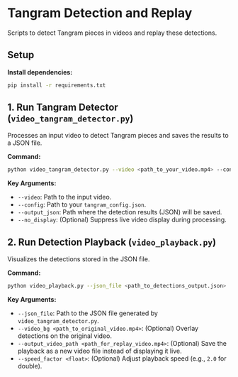 # Tangram Detection and Replay

Scripts to detect Tangram pieces in videos and replay these detections.

## Setup

**Install dependencies:**
```bash
pip install -r requirements.txt
```

## 1. Run Tangram Detector (`video_tangram_detector.py`)

Processes an input video to detect Tangram pieces and saves the results to a JSON file.

**Command:**
```bash
python video_tangram_detector.py --video <path_to_your_video.mp4> --config <path_to_tangram_config.json> --output_json <path_for_detections_output.json>
```

**Key Arguments:**
-   `--video`: Path to the input video.
-   `--config`: Path to your `tangram_config.json`.
-   `--output_json`: Path where the detection results (JSON) will be saved.
-   `--no_display`: (Optional) Suppress live video display during processing.

## 2. Run Detection Playback (`video_playback.py`)

Visualizes the detections stored in the JSON file.

**Command:**
```bash
python video_playback.py --json_file <path_to_detections_output.json>
```

**Key Arguments:**
-   `--json_file`: Path to the JSON file generated by `video_tangram_detector.py`.
-   `--video_bg <path_to_original_video.mp4>`: (Optional) Overlay detections on the original video.
-   `--output_video_path <path_for_replay_video.mp4>`: (Optional) Save the playback as a new video file instead of displaying it live.
-   `--speed_factor <float>`: (Optional) Adjust playback speed (e.g., `2.0` for double).
